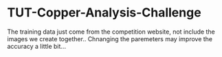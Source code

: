 # TUT-Copper-Analysis-Challenge

The training data just come from the competition website, not include the images we create together..
Chnanging the paremeters may improve the accuracy a little bit...
